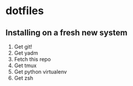 # dotfiles

## Installing on a fresh new system
  1. Get git!
  2. Get yadm
  3. Fetch this repo
  4. Get tmux
  5. Get python virtualenv
  6. Get zsh
